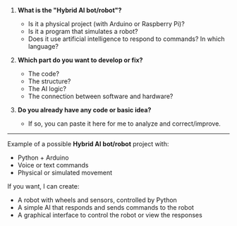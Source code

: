 1. **What is the "Hybrid AI bot/robot"?**
   - Is it a physical project (with Arduino or Raspberry Pi)?
   - Is it a program that simulates a robot?
   - Does it use artificial intelligence to respond to commands? In which language?

2. **Which part do you want to develop or fix?**
   - The code?
   - The structure?
   - The AI logic?
   - The connection between software and hardware?

3. **Do you already have any code or basic idea?**
   - If so, you can paste it here for me to analyze and correct/improve.

---

Example of a possible **Hybrid AI bot/robot** project with:
- Python + Arduino
- Voice or text commands
- Physical or simulated movement

If you want, I can create:
- A robot with wheels and sensors, controlled by Python
- A simple AI that responds and sends commands to the robot
- A graphical interface to control the robot or view the responses